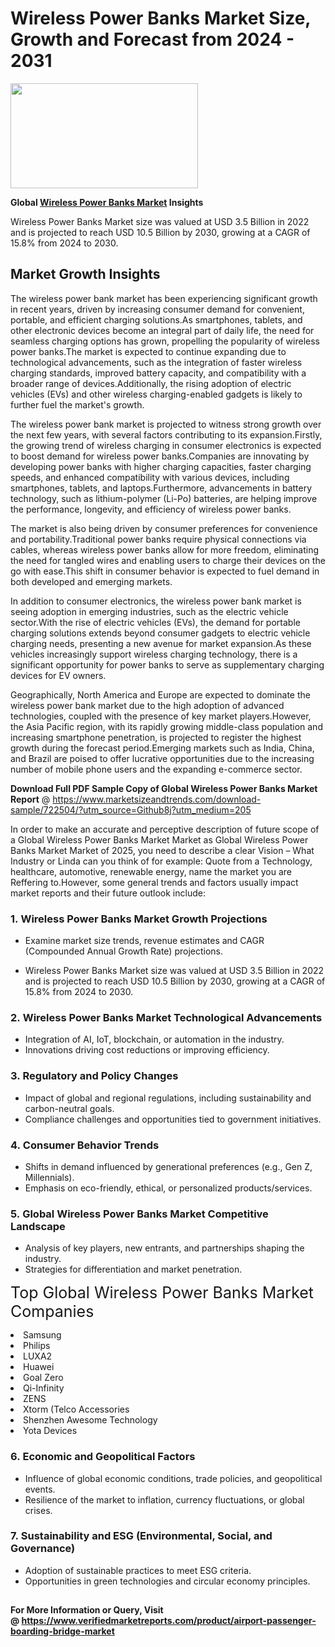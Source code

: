 <H1>Wireless Power Banks Market Size, Growth and Forecast from 2024 - 2031</H1><img class="aligncenter size-medium wp-image-584254" src="https://thirdeyenews.in/wp-content/uploads/2024/09/Global-Market-Research-300x168.jpeg" alt="" width="300" height="168" /><p><strong>Global&nbsp;<a href="https://www.marketsizeandtrends.com/download-sample/722504/?utm_source=Github8j?utm_medium=205">Wireless Power Banks Market</a> Insights</strong></p><p>Wireless Power Banks Market size was valued at USD 3.5 Billion in 2022 and is projected to reach USD 10.5 Billion by 2030, growing at a CAGR of 15.8% from 2024 to 2030.</p><p><h2>Market Growth Insights</h2> <p>The wireless power bank market has been experiencing significant growth in recent years, driven by increasing consumer demand for convenient, portable, and efficient charging solutions.As smartphones, tablets, and other electronic devices become an integral part of daily life, the need for seamless charging options has grown, propelling the popularity of wireless power banks.The market is expected to continue expanding due to technological advancements, such as the integration of faster wireless charging standards, improved battery capacity, and compatibility with a broader range of devices.Additionally, the rising adoption of electric vehicles (EVs) and other wireless charging-enabled gadgets is likely to further fuel the market's growth.</p> <p>The wireless power bank market is projected to witness strong growth over the next few years, with several factors contributing to its expansion.Firstly, the growing trend of wireless charging in consumer electronics is expected to boost demand for wireless power banks.Companies are innovating by developing power banks with higher charging capacities, faster charging speeds, and enhanced compatibility with various devices, including smartphones, tablets, and laptops.Furthermore, advancements in battery technology, such as lithium-polymer (Li-Po) batteries, are helping improve the performance, longevity, and efficiency of wireless power banks.</p> <p>The market is also being driven by consumer preferences for convenience and portability.Traditional power banks require physical connections via cables, whereas wireless power banks allow for more freedom, eliminating the need for tangled wires and enabling users to charge their devices on the go with ease.This shift in consumer behavior is expected to fuel demand in both developed and emerging markets.</p> <p>In addition to consumer electronics, the wireless power bank market is seeing adoption in emerging industries, such as the electric vehicle sector.With the rise of electric vehicles (EVs), the demand for portable charging solutions extends beyond consumer gadgets to electric vehicle charging needs, presenting a new avenue for market expansion.As these vehicles increasingly support wireless charging technology, there is a significant opportunity for power banks to serve as supplementary charging devices for EV owners.</p> <p>Geographically, North America and Europe are expected to dominate the wireless power bank market due to the high adoption of advanced technologies, coupled with the presence of key market players.However, the Asia Pacific region, with its rapidly growing middle-class population and increasing smartphone penetration, is projected to register the highest growth during the forecast period.Emerging markets such as India, China, and Brazil are poised to offer lucrative opportunities due to the increasing number of mobile phone users and the expanding e-commerce sector.</p> <p><span class=""><strong>Download Full PDF Sample Copy of Global Wireless Power Banks Market Report</strong> @ <a href="https://www.marketsizeandtrends.com/download-sample/722504/?utm_source=Github8j?utm_medium=205" target="_blank">https://www.marketsizeandtrends.com/download-sample/722504/?utm_source=Github8j?utm_medium=205</a></span></p><p>In order to make an accurate and perceptive description of future scope of a Global&nbsp;Wireless Power Banks Market Market as Global&nbsp;Wireless Power Banks Market Market of 2025, you need to describe a clear Vision &ndash; What Industry or Linda can you think of for example: Quote from a Technology, healthcare, automotive, renewable energy, name the market you are Reffering to.However, some general trends and factors usually impact market reports and their future outlook include:</p><h3>1.&nbsp;<strong>Wireless Power Banks Market Growth Projections</strong></h3><ul><li>Examine market size trends, revenue estimates and CAGR (Compounded Annual Growth Rate) projections.</li><li><p>Wireless Power Banks Market size was valued at USD 3.5 Billion in 2022 and is projected to reach USD 10.5 Billion by 2030, growing at a CAGR of 15.8% from 2024 to 2030.</p></li></ul><h3>2.&nbsp;<strong>Wireless Power Banks Market Technological Advancements</strong></h3><ul><li>Integration of AI, IoT, blockchain, or automation in the industry.</li><li>Innovations driving cost reductions or improving efficiency.</li></ul><h3>3.&nbsp;<strong>Regulatory and Policy Changes</strong></h3><ul><li>Impact of global and regional regulations, including sustainability and carbon-neutral goals.</li><li>Compliance challenges and opportunities tied to government initiatives.</li></ul><h3>4.&nbsp;<strong>Consumer Behavior Trends</strong></h3><ul><li>Shifts in demand influenced by generational preferences (e.g., Gen Z, Millennials).</li><li>Emphasis on eco-friendly, ethical, or personalized products/services.</li></ul><h3>5.&nbsp;<strong>Global Wireless Power Banks Market Competitive Landscape</strong></h3><ul><li>Analysis of key players, new entrants, and partnerships shaping the industry.</li><li>Strategies for differentiation and market penetration.</li></ul><p data-pm-slice="1 1 []"><span style="color: inherit; font-family: inherit; font-size: 25px;">Top Global Wireless Power Banks Market Companies</span></p><div class="" data-test-id=""><p><li> Samsung</li><li> Philips</li><li> LUXA2</li><li> Huawei</li><li> Goal Zero</li><li> Qi-Infinity</li><li> ZENS</li><li> Xtorm (Telco Accessories </li><li> Shenzhen Awesome Technology</li><li> Yota Devices</li></p></div><h3>6.&nbsp;<strong>Economic and Geopolitical Factors</strong></h3><ul><li>Influence of global economic conditions, trade policies, and geopolitical events.</li><li>Resilience of the market to inflation, currency fluctuations, or global crises.</li></ul><h3>7.&nbsp;<strong>Sustainability and ESG (Environmental, Social, and Governance)</strong></h3><ul><li>Adoption of sustainable practices to meet ESG criteria.</li><li>Opportunities in green technologies and circular economy principles.</li></ul><h2><strong style="font-size: 14px;">For More Information or Query, Visit @&nbsp;</strong><a style="background-color: #ffffff; font-size: 14px;" href="https://www.marketsizeandtrends.com/report/wireless-power-banks-market/" target="_blank">https://www.verifiedmarketreports.com/product/airport-passenger-boarding-bridge-market</a></h2>